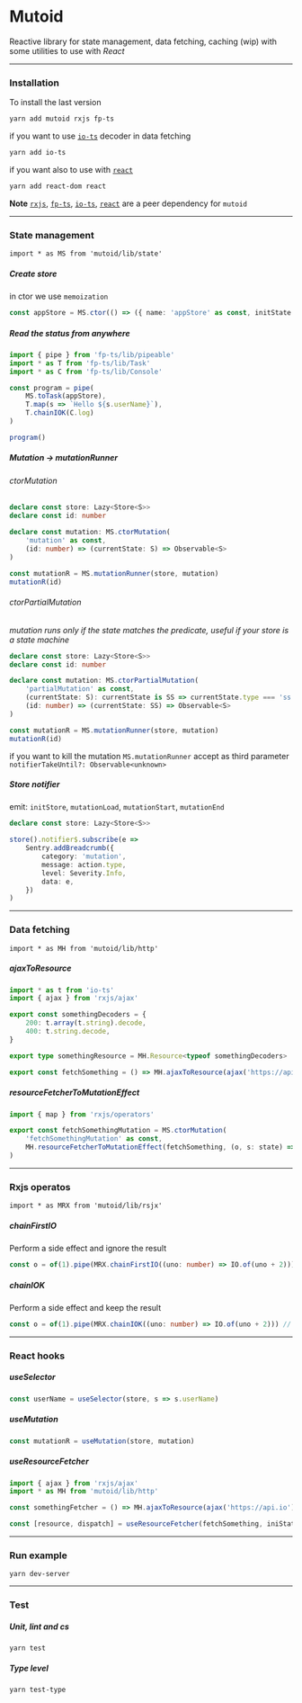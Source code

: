 # Mutoid

Reactive library for state management, data fetching, caching (wip) with some utilities to use with _React_

---

### Installation

To install the last version

```sh
yarn add mutoid rxjs fp-ts
```

if you want to use [`io-ts`](https://github.com/gcanti/io-ts) decoder in data fetching

```sh
yarn add io-ts
```

if you want also to use with [`react`](https://github.com/facebook/react)

```sh
yarn add react-dom react
```

**Note** [`rxjs`](https://github.com/ReactiveX/rxjs), [`fp-ts`](https://github.com/gcanti/fp-ts), [`io-ts`](https://github.com/gcanti/io-ts), [`react`](https://github.com/facebook/react) are a peer dependency for `mutoid`

---

### State management

`import * as MS from 'mutoid/lib/state'`

##### Create store

in ctor we use `memoization`

```typescript
const appStore = MS.ctor(() => ({ name: 'appStore' as const, initState: { userName: 'Marco' } }))
```

##### Read the status from anywhere

```typescript
import { pipe } from 'fp-ts/lib/pipeable'
import * as T from 'fp-ts/lib/Task'
import * as C from 'fp-ts/lib/Console'

const program = pipe(
    MS.toTask(appStore),
    T.map(s => `Hello ${s.userName}`),
    T.chainIOK(C.log)
)

program()
```

##### Mutation -> mutationRunner

###### ctorMutation

```typescript
declare const store: Lazy<Store<S>>
declare const id: number

declare const mutation: MS.ctorMutation(
    'mutation' as const,
    (id: number) => (currentState: S) => Observable<S>
)

const mutationR = MS.mutationRunner(store, mutation)
mutationR(id)
```

###### ctorPartialMutation

_mutation runs only if the state matches the predicate, useful if your store is a state machine_

```typescript
declare const store: Lazy<Store<S>>
declare const id: number

declare const mutation: MS.ctorPartialMutation(
    'partialMutation' as const,
    (currentState: S): currentState is SS => currentState.type === 'ss',
    (id: number) => (currentState: SS) => Observable<S>
)

const mutationR = MS.mutationRunner(store, mutation)
mutationR(id)
```

if you want to kill the mutation `MS.mutationRunner` accept as third parameter `notifierTakeUntil?: Observable<unknown>`

##### Store notifier

emit: `initStore`, `mutationLoad`, `mutationStart`, `mutationEnd`

```typescript
declare const store: Lazy<Store<S>>

store().notifier$.subscribe(e =>
    Sentry.addBreadcrumb({
        category: 'mutation',
        message: action.type,
        level: Severity.Info,
        data: e,
    })
)
```

---

### Data fetching

`import * as MH from 'mutoid/lib/http'`

##### ajaxToResource

```typescript
import * as t from 'io-ts'
import { ajax } from 'rxjs/ajax'

export const somethingDecoders = {
    200: t.array(t.string).decode,
    400: t.string.decode,
}

export type somethingResource = MH.Resource<typeof somethingDecoders>

export const fetchSomething = () => MH.ajaxToResource(ajax('https://api.io'), somethingDecoders)
```

##### resourceFetcherToMutationEffect

```typescript
import { map } from 'rxjs/operators'

export const fetchSomethingMutation = MS.ctorMutation(
    'fetchSomethingMutation' as const,
    MH.resourceFetcherToMutationEffect(fetchSomething, (o, s: state) => o.pipe(map(c => ({ ...s, something: c }))))
)
```

---

### Rxjs operatos

`import * as MRX from 'mutoid/lib/rsjx'`

##### chainFirstIO

Perform a side effect and ignore the result

```typescript
const o = of(1).pipe(MRX.chainFirstIO((uno: number) => IO.of(uno + 2))) // 1
```

##### chainIOK

Perform a side effect and keep the result

```typescript
const o = of(1).pipe(MRX.chainIOK((uno: number) => IO.of(uno + 2))) // 3
```

---

### React hooks

##### useSelector

```typescript
const userName = useSelector(store, s => s.userName)
```

##### useMutation

```typescript
const mutationR = useMutation(store, mutation)
```

##### useResourceFetcher

```typescript
import { ajax } from 'rxjs/ajax'
import * as MH from 'mutoid/lib/http'

const somethingFetcher = () => MH.ajaxToResource(ajax('https://api.io'), decoders)

const [resource, dispatch] = useResourceFetcher(fetchSomething, iniState)
```

---

### Run example

```console
yarn dev-server
```

---

### Test

##### Unit, lint and cs

```console
yarn test
```

##### Type level

```console
yarn test-type
```
